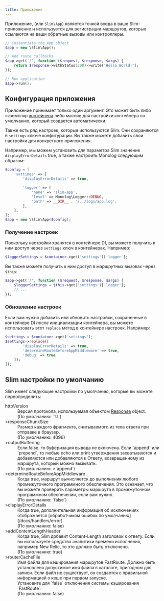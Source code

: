 ```yaml
---
title: Приложение
---
```


Приложение, (или `Slim\App`) является точкой входа в ваше Slim-приложение и используется для 
регистрации маршрутов, которые ссылаются на ваши обратные вызовы или контроллеры.

```php
// instantiate the App object
$app = new \Slim\App();

// Add route callbacks
$app->get('/', function ($request, $response, $args) {
    return $response->withStatus(200)->write('Hello World!');
});

// Run application
$app->run();
```

## Конфигурация приложения

Приложение принимает только один аргумент. Это может быть либо экземпляр [контейнера](/docs/concepts/di.html) 
либо массив для настройки контейнера по умолчанию, который создается автоматически.

Также есть ряд настроек, которые используются Slim. Они сохраняются в `settings`
ключе конфигурации. Вы также можете добавить свои настройки для конкретного приложения.

Например, мы можем установить для параметра Slim значение `displayErrorDetails` true, а также настроить 
Monolog следующим образом:

```php
$config = [
    'settings' => [
        'displayErrorDetails' => true,

        'logger' => [
            'name' => 'slim-app',
            'level' => Monolog\Logger::DEBUG,
            'path' => __DIR__ . '/../logs/app.log',
        ],
    ],
];
$app = new \Slim\App($config);
```


### Получение настроек

Поскольку настройки хранятся в контейнере DI, вы можете получить к ним доступ через `settings` ключ в 
контейнерах. Например:

```php
$loggerSettings = $container->get('settings')['logger'];
```

Вы также можете получить к ним доступ в маршрутных вызовах через `$this`:

```php
$app->get('/', function ($request, $response, $args) {
    $loggerSettings = $this->get('settings')['logger'];
    // ...
});
```

### Обновление настроек

Если вам нужно добавить или обновить настройки, сохраненные в контейнере DI *после* инициализации 
контейнера, вы можете использовать этот `replace` метод в контейнере настроек. Например:

```php
$settings = $container->get('settings');
$settings->replace([
        'displayErrorDetails' => true,
        'determineRouteBeforeAppMiddleware' => true,
        'debug' => true
    ]);
]);
```

## Slim настройки по умолчанию

Slim имеет следующие настройки по умолчанию, которые вы можете переопределить:

<dl>
<dt>httpVersion</dt>
    <dd>Версия протокола, используемая объектом <a href="/docs/objects/response.html">Response</a>
        object.
        <br>(По умолчанию: `1.1`)</dd>
<dt>>responseChunkSize</dt>
    <dd>Размер каждого фрагмента, считываемого из тела ответа при отправке в браузер.
        <br>(По умолчанию: 4096)</dd>
<dt>>outputBuffering</dt>
    <dd>Если false, то буферизация вывода не включена. Если `append` или `prepend`, то любые echo или print 
    утверждения захватываются и добавляются или добавляются к Ответу, возвращенному из маршрута, который можно вызывать. 
        <br>(По умолчанию: >`append`)</dd>
<dt>>determineRouteBeforeAppMiddleware</dt>
    <dd>Когда true, маршрут вычисляется до выполнения любого промежуточного программного обеспечения. 
    Это означает, что вы можете проверить параметры маршрута в промежуточном программном обеспечении, если вам нужно. 
    <br>(По умолчанию: `false`)</dd>
<dt>>displayErrorDetails</dt>
    <dd>Когда true, дополнительная информация об исключениях отображается 
    [обработчиком ошибок по умолчанию](/docs/handlers/error).
    <br>(По умолчанию: false)</dd>
<dt>>addContentLengthHeader</dt>
    <dd>Когда true, Slim добавит Content-Length заголовок к ответу. Если вы используете средство 
    аналитики времени исполнения, например New Relic, то это должно быть отключено. 
    <br>(По умолчанию: true)</dd>
<dt>>routerCacheFile</dt>
    <dd>Имя файла для кэширования маршрутов FastRoute. Должно быть установлено допустимое имя файла в 
    каталоге, пригодном для записи. Если файл не существует, он создается с правильной информацией о 
    кеше при первом запуске. <br>
    Установите для `false` отключения системы кэширования `FastRoute`. 
    <br>(По умолчанию: false)</dd>
</dl>
